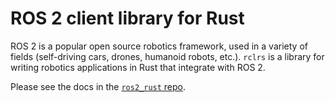 # ROS 2 client library for Rust

ROS 2 is a popular open source robotics framework, used in a variety of fields (self-driving cars, drones, humanoid robots, etc.). `rclrs` is a library for writing robotics applications in Rust that integrate with ROS 2.

Please see the docs in the [`ros2_rust` repo](https://github.com/ros2-rust/ros2_rust).
